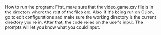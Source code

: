 How to run the program:
First, make sure that the video_game.csv file is in the directory where the rest of the files are. Also, if it's being run on CLion, go to edit configurations and make sure the working directory is the current directory you're in. 
After that, the code relies on the user's input. The prompts will let you know what you could input.
